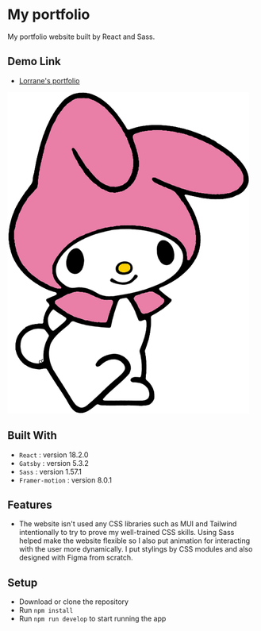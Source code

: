 # My portfolio

My portfolio website built by React and Sass.

## Demo Link

- [Lorrane's portfolio](https://vercel.app/)

![The top image](./src/images/logo.png)

## Built With

- `React` : version 18.2.0
- `Gatsby` : version 5.3.2
- `Sass` : version 1.57.1
- `Framer-motion` : version 8.0.1

## Features

- The website isn't used any CSS libraries such as MUI and Tailwind intentionally to try to prove my well-trained CSS skills. Using Sass helped make the website flexible so I also put animation for interacting with the user more dynamically.
  I put stylings by CSS modules and also designed with Figma from scratch.

## Setup

- Download or clone the repository
- Run `npm install`
- Run `npm run develop` to start running the app
